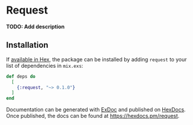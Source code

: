 # Request

**TODO: Add description**

## Installation

If [available in Hex](https://hex.pm/docs/publish), the package can be installed
by adding `request` to your list of dependencies in `mix.exs`:

```elixir
def deps do
  [
    {:request, "~> 0.1.0"}
  ]
end
```

Documentation can be generated with [ExDoc](https://github.com/elixir-lang/ex_doc)
and published on [HexDocs](https://hexdocs.pm). Once published, the docs can
be found at <https://hexdocs.pm/request>.

